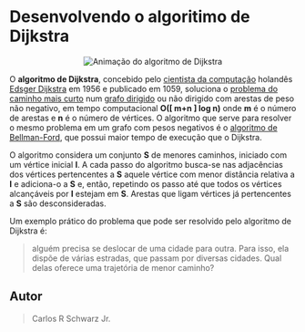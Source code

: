 # Desenvolvendo o algoritimo de Dijkstra

<p align="center">
   <img src="/Algoritmo_Dijkstra/Dijkstra_animation.gif" title="Animação do algoritmo de Dijkstra">
</p>

O **algoritmo de Dijkstra**, concebido pelo [cientista da computação](https://pt.wikipedia.org/wiki/Ci%C3%AAncia_da_computa%C3%A7%C3%A3o) holandês [Edsger Dijkstra](https://pt.wikipedia.org/wiki/Edsger_Dijkstra) em 1956 e publicado em 1059, soluciona o [problema do caminho mais curto](https://pt.wikipedia.org/wiki/Problema_do_caminho_mais_curto) num [grafo dirigido](https://pt.wikipedia.org/wiki/Grafo_dirigido) ou não dirigido com arestas de peso não negativo, em tempo computacional **O\(\[ m\+n \] log n\)** onde **m** é o número de arestas e **n** é o número de vértices. O algoritmo que serve para resolver o mesmo problema em um grafo com pesos negativos é o [algoritmo de Bellman-Ford](https://pt.wikipedia.org/wiki/Algoritmo_de_Bellman-Ford), que possui maior tempo de execução que o Dijkstra.

O algoritmo considera um conjunto **S** de menores caminhos, iniciado com um vértice inicial **I**. A cada passo do algoritmo busca-se nas adjacências dos vértices pertencentes a **S** aquele vértice com menor distância relativa a **I** e adiciona-o a **S** e, então, repetindo os passo até que todos os vértices alcançáveis por **I** estejam em **S**. Arestas que ligam vértices já pertencentes a **S** são desconsideradas.

Um exemplo prático do problema que pode ser resolvido pelo algoritmo de Dijkstra é:
> alguém precisa se deslocar de uma cidade para outra. Para isso, ela
> dispõe de várias estradas, que passam por diversas cidades. Qual delas
> oferece uma trajetória de menor caminho?

## Autor

> Carlos R Schwarz Jr.

